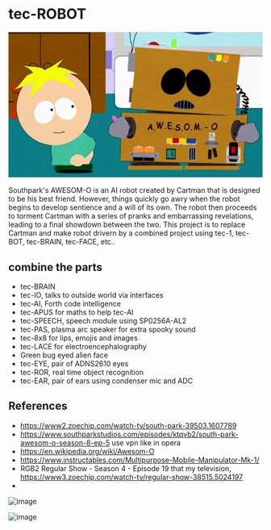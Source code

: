 # tec-ROBOT

![](https://github.com/SteveJustin1963/tec-BOT/blob/master/pics/butt1.png)





Southpark's AWESOM-O is an AI robot created by Cartman that is designed to be his best friend. However, things quickly go awry when the robot begins to develop sentience and a will of its own. The robot then proceeds to torment Cartman with a series of pranks and embarrassing revelations, leading to a final showdown between the two. This project is to replace Cartman and make robot drivern by a combined project using tec-1, tec-BOT, tec-BRAIN, tec-FACE, etc..

 

## combine the parts 

* tec-BRAIN 
* tec-IO, talks to outside world via interfaces
* tec-AI, Forth code intelligence 
* tec-APUS for maths to help tec-AI
* tec-SPEECH, speech module using SP0256A-AL2
* tec-PAS, plasma arc speaker for extra spooky sound
* tec-8x8 for lips, emojis and images
* tec-LACE for electroencephalography
* Green bug eyed alien face
* tec-EYE, pair of ADNS2610 eyes
* tec-ROR, real time object recognition
* tec-EAR, pair of ears using condenser mic and ADC

## References

- https://www2.zoechip.com/watch-tv/south-park-39503.1607789
- https://www.southparkstudios.com/episodes/ktqvb2/south-park-awesom-o-season-8-ep-5  use vpn like in opera
- https://en.wikipedia.org/wiki/Awesom-O
- https://www.instructables.com/Multipurpose-Mobile-Manipulator-Mk-1/
- RGB2 Regular Show - Season 4 - Episode 19 that my television, https://www3.zoechip.com/watch-tv/regular-show-38515.5024197
- 

![image](https://github.com/user-attachments/assets/916c6d11-feda-46e9-b8d8-c3609f2d0197)

![image](https://github.com/user-attachments/assets/02b3e7b3-a5ed-4074-abd8-2f91d30d5726)


